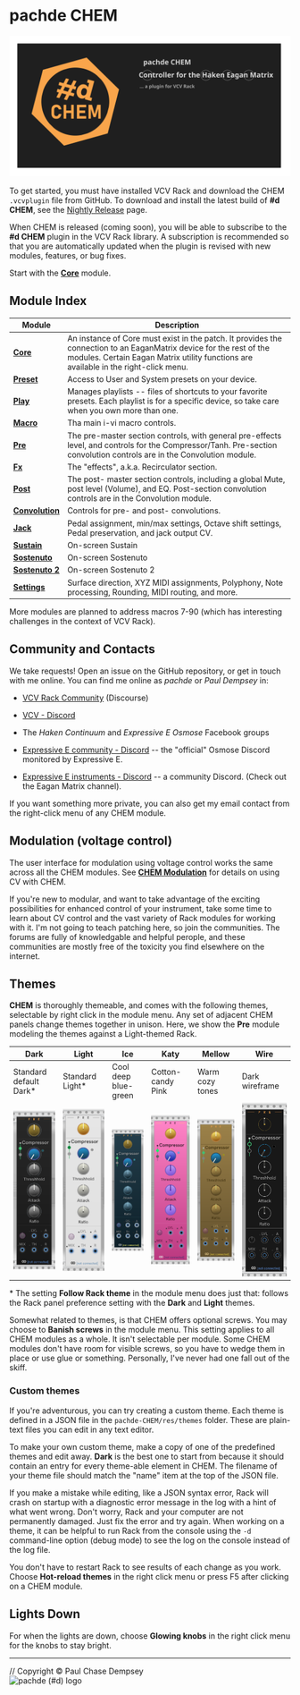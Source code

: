 # pachde CHEM

![CHEM banner](./image/repo-banner.svg)

To get started, you must have installed VCV Rack and download the CHEM `.vcvplugin` file from GitHub.
To download and install the latest build of **#d CHEM**, see the [Nightly Release](https://github.com/Paul-Dempsey/pachde-CHEM/releases/tag/Nightly) page.

When CHEM is released (coming soon), you will be able to subscribe to the **#d CHEM** plugin in the VCV Rack library. A subscription is recommended so that you are automatically updated when the plugin is revised with new modules, features, or bug fixes.

Start with the [**Core**](./core.md#chem-core) module.

## Module Index

| Module | Description |
| -- | -- |
| [**Core**](./core.md#chem-core)  | An instance of Core must exist in the patch. It provides the connection to an EaganMatrix device for the rest of the modules. Certain Eagan Matrix utility functions are available in the right-click menu. |
| [**Preset**](./preset.md#chem-preset) | Access to User and System presets on your device. |
| [**Play**](./play.md#chem-play)  | Manages playlists -- files of shortcuts to your favorite presets. Each playlist is for a specific device, so take care when you own more than one. |
| [**Macro**](./macro.md#chem-macro) | Tha main i-vi macro controls. |
| [**Pre**](./pre.md#chem-pre)   | The pre-master section controls, with general pre-effects level, and controls for the Compressor/Tanh. Pre-section convolution controls are in the Convolution module. |
| [**Fx**](./fx.md#chem-fx)    | The "effects", a.k.a. Recirculator section. |
| [**Post**](./post.md#chem-post)  | The post- master section controls, including a global Mute, post level (Volume), and EQ. Post-section convolution controls are in the Convolution module.|
| [**Convolution**](./convo.md#chem-convolution) | Controls for pre- and post- convolutions. |
| [**Jack**](./jack.md#chem-jack)  | Pedal assignment, min/max settings, Octave shift settings, Pedal preservation, and jack output CV. |
| [**Sustain**](./sus.md#chem-sustain-sostenuto-and-sostenuto-2)  | On-screen Sustain |
| [**Sostenuto**](./sus.md#chem-sustain-sostenuto-and-sostenuto-2)  | On-screen Sostenuto |
| [**Sostenuto 2**](./sus.md#chem-sustain-sostenuto-and-sostenuto-2)  | On-screen Sostenuto 2 |
| [**Settings**](./settings.md#chem-settings) | Surface direction, XYZ MIDI assignments, Polyphony, Note processing, Rounding, MIDI routing, and more. |

More modules are planned to address macros 7-90 (which has interesting challenges in the context of VCV Rack).

## Community and Contacts

We take requests! Open an issue on the GitHub repository,
 or get in touch with me online.
You can find me online as *pachde* or *Paul Dempsey* in:

- [VCV Rack Community](https://community.vcvrack.com/) (Discourse)

- [VCV - Discord](https://discord.gg/rhcztE4sZd)

- The *Haken Continuum* and *Expressive E Osmose* Facebook groups

- [Expressive E community - Discord](https://discord.gg/UtMynfPqw7) -- the "official" Osmose Discord monitored by Expressive E.

- [Expressive E instruments - Discord](https://discord.gg/ZjHTgmCR9w) -- a community Discord. (Check out the Eagan Matrix channel).

If you want something more private, you can also get my email contact from the right-click menu of any CHEM module.

## Modulation (voltage control)

The user interface for modulation using voltage control works the same across all the CHEM modules.
See [**CHEM Modulation**](./modulation.md#chem-modulation-voltage-control) for details on using CV with CHEM.

If you're new to modular, and want to take advantage of the exciting possibilities for enhanced control of your instrument, take some time to learn about CV control and the vast variety of Rack modules for working with it.
I'm not going to teach patching here, so join the communities.
The forums are fully of knowledgable and helpful perople, and these communities are mostly free of the toxicity you find elsewhere on the internet.

## Themes

**CHEM** is thoroughly themeable, and comes with the following themes, selectable by right click in the module menu.
Any set of adjacent CHEM panels change themes together in unison.
Here, we show the **Pre** module modeling the themes against a Light-themed Rack.

| **Dark** | **Light** | **Ice** | **Katy** | **Mellow** |**Wire**   |
| -- | -- |-- |-- |-- |-- |
| Standard default Dark\* | Standard Light\* | Cool deep blue-green | Cotton-candy Pink |  Warm cozy tones | Dark wireframe |
| ![Dark theme](./image/dark.png) | ![Light theme](./image/light.png) | ![Ice theme](./image/ice.png) | ![Katy theme](./image/katy.png) | ![Mellow theme](./image/mellow.png)  | ![Wire theme](./image/wire.png) |

\* The setting **Follow Rack theme** in the module menu does just that: follows the Rack panel preference setting with the **Dark** and **Light** themes.

Somewhat related to themes, is that CHEM offers optional screws.
You may choose to **Banish screws** in the module menu.
This setting applies to all CHEM modules as a whole.
It isn't selectable per module.
Some CHEM modules don't have room for visible screws, so you have to wedge them in place or use glue or something.
Personally, I've never had one fall out of the skiff.

### Custom themes

If you're adventurous, you can try creating a custom theme.
Each theme is defined in a JSON file in the `pachde-CHEM/res/themes` folder.
These are plain-text files you can edit in any text editor.

To make your own custom theme, make a copy of one of the predefined themes and edit away.
**Dark** is the best one to start from because it should contain an entry for every theme-able element in CHEM.
The filename of your theme file should match the "name" item at the top of the JSON file.

If you make a mistake while editing, like a JSON syntax error,
Rack will crash on startup with a diagnostic error message in the log with a hint of what went wrong.
Don't worry, Rack and your computer are not permanently damaged. Just fix the error and try again.
When working on a theme, it can be helpful to run Rack from the console using the `-d` command-line option (debug mode) to see the log on the console instead of the log file.

You don't have to restart Rack to see results of each change as you work.
Choose **Hot-reload themes** in the right click menu or press F5 after clicking on a CHEM module.

## Lights Down

For when the lights are down, choose **Glowing knobs** in the right click menu for the knobs to stay bright.

---

// Copyright © Paul Chase Dempsey\
![pachde (#d) logo](./image/Logo.svg)
